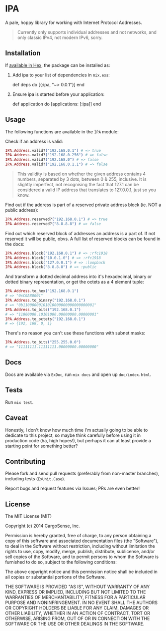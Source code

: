 # IPA

A pale, hoppy library for working with Internet Protocol Addresses.

> Currently only supports individual addresses and not networks, and only
> classic IPv4, not modern IPv6, sorry.

## Installation

If [available in Hex](https://hex.pm/docs/publish), the package can be installed as:

  1. Add ipa to your list of dependencies in `mix.exs`:

        def deps do
          [{:ipa, "~> 0.0.1"}]
        end

  2. Ensure ipa is started before your application:

        def application do
          [applications: [:ipa]]
        end
        
## Usage

The following functions are available in the `IPA` module:

Check if an address is valid:

```elixir
IPA.Address.valid?("192.168.0.1") # => true
IPA.Address.valid?("192.168.0.256") # => false
IPA.Address.valid?("192.168.0") # => false
IPA.Address.valid?("192.168.0.1.1") # => false
```

> This validity is based on whether the given address contains 4 numbers,
> separated by 3 dots, between 0 & 255, inclusive. It is slightly imperfect,
> not recognising the fact that 127.1 can be considered a valid IP address
> that translates to 127.0.0.1, just so you know.

Find out if the address is part of a reserved private address block
(ie. NOT a public address):

```elixir
IPA.Address.reserved?("192.168.0.1") # => true
IPA.Address.reserved?("8.8.8.8") # => false
```

Find out which reserved block of addresses an address is a part of. If not
reserved it will be public, obvs.  A full list of reserved blocks can be found
in the docs:

```elixir
IPA.Address.block("192.168.0.1") # => :rfc1918
IPA.Address.block("10.0.1.0") # => :rfc1918
IPA.Address.block("127.0.0.1") # => :loopback
IPA.Address.block("8.8.8.8") # => :public
```

And transform a dotted decimal address into it's hexadecimal, binary or
dotted binary representation, or get the octets as a 4 element tuple:

```elixir
IPA.Address.to_hex("192.168.0.1")
# => "0xC0A80001"
IPA.Address.to_binary("192.168.0.1")
# => "0b11000000101010000000000000000001"
IPA.Address.to_bits("192.168.0.1")
# => "11000000.10101000.00000000.00000001"
IPA.Address.to_octets("192.168.0.1")
# => {192, 168, 0, 1}
```

There's no reason you can't use these functions with subnet masks:

```elixir
IPA.Address.to_bits("255.255.0.0")
# => "11111111.11111111.00000000.00000000"
```

## Docs

Docs are available via `ExDoc`, run `mix docs` and open up `doc/index.html`.

## Tests

Run `mix test`.

## Caveat

Honestly, I don't know how much time I'm actually going to be able to dedicate
to this project, so maybe think carefully before using it in production code
(ha, high hopes!), but perhaps it can at least provide a starting point for
something better?

## Contributing

Please fork and send pull requests (preferably from non-master
branches), including tests (`ExUnit.Case`).

Report bugs and request features via Issues; PRs are even better!

## License

The MIT License (MIT)

Copyright (c) 2014 CargoSense, Inc.

Permission is hereby granted, free of charge, to any person obtaining a copy
of this software and associated documentation files (the "Software"), to deal
in the Software without restriction, including without limitation the rights
to use, copy, modify, merge, publish, distribute, sublicense, and/or sell
copies of the Software, and to permit persons to whom the Software is
furnished to do so, subject to the following conditions:

The above copyright notice and this permission notice shall be included in
all copies or substantial portions of the Software.

THE SOFTWARE IS PROVIDED "AS IS", WITHOUT WARRANTY OF ANY KIND, EXPRESS OR
IMPLIED, INCLUDING BUT NOT LIMITED TO THE WARRANTIES OF MERCHANTABILITY,
FITNESS FOR A PARTICULAR PURPOSE AND NONINFRINGEMENT. IN NO EVENT SHALL THE
AUTHORS OR COPYRIGHT HOLDERS BE LIABLE FOR ANY CLAIM, DAMAGES OR OTHER
LIABILITY, WHETHER IN AN ACTION OF CONTRACT, TORT OR OTHERWISE, ARISING FROM,
OUT OF OR IN CONNECTION WITH THE SOFTWARE OR THE USE OR OTHER DEALINGS IN
THE SOFTWARE.


